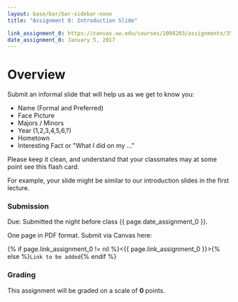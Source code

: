 ```yaml
---
layout: base/bar/bar-sidebar-none
title: "Assignment 0: Introduction Slide"

link_assignment_0: https://canvas.uw.edu/courses/1098203/assignments/3522037
date_assignment_0: January 5, 2017
---
```


# Overview

Submit an informal slide that will help us as we get to know you:

- Name (Formal and Preferred)
- Face Picture
- Majors / Minors
- Year (1,2,3,4,5,6,?)
- Hometown
- Interesting Fact or "What I did on my ..."

Please keep it clean, and understand that your classmates may at some point see this flash card.

For example, your slide might be similar to our introduction slides in the first lecture.

### Submission

Due: Submitted the night before class {{ page.date_assignment_0 }}.

One page in PDF format. Submit via Canvas here:

{% if page.link_assignment_0 != nil %}<{{ page.link_assignment_0 }}>{% else %}`Link to be added`{% endif %}

### Grading

This assignment will be graded on a scale of __0__ points. 
